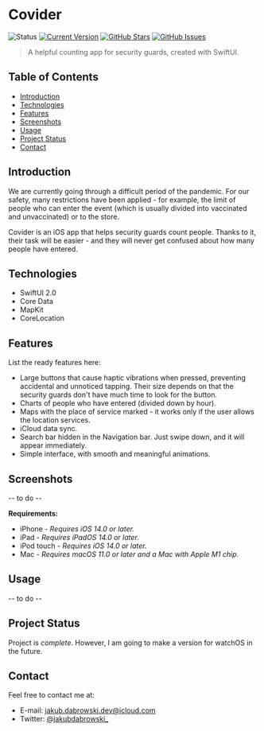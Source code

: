 # Covider
![Status](https://img.shields.io/static/v1?label=status&message=in_progress&color=red) [![Current Version](https://img.shields.io/badge/version-1.0-brightgreen.svg)](https://github.com/gph4ppy/covider) [![GitHub Stars](https://img.shields.io/github/stars/gph4ppy/covider.svg)](https://github.com/gph4ppy/Covider/stargazers) [![GitHub Issues](https://img.shields.io/github/issues/gph4ppy/covider.svg)](https://github.com/gph4ppy/covider/issues)

> A helpful counting app for security guards, created with SwiftUI.

## Table of Contents
* [Introduction](#introduction)
* [Technologies](#technologies)
* [Features](#features)
* [Screenshots](#screenshots)
* [Usage](#usage)
* [Project Status](#project-status)
* [Contact](#contact)

<!--- [Download](#download) << below screnshots --->

## Introduction
We are currently going through a difficult period of the pandemic. For our safety, many restrictions have been applied - for example, the limit of people who can enter the event (which is usually divided into vaccinated and unvaccinated) or to the store.

Covider is an iOS app that helps security guards count people. Thanks to it, their task will be easier - and they will never get confused about how many people have entered.

## Technologies
- SwiftUI 2.0
- Core Data
- MapKit
- CoreLocation

## Features
List the ready features here:
- Large buttons that cause haptic vibrations when pressed, preventing accidental and unnoticed tapping. Their size depends on that the security guards don't have much time to look for the button.
- Charts of people who have entered (divided down by hour).
- Maps with the place of service marked - it works only if the user allows the location services.
- iCloud data sync.
- Search bar hidden in the Navigation bar. Just swipe down, and it will appear immediately.
- Simple interface, with smooth and meaningful animations.

## Screenshots
-- to do -- 

<!---- TO DO
## Download
Covider is available for free on the AppStore - you can try it out yourself. To download it, click on the button below.

<p align="center">
  <a href="">
    <img alt="Download on the App Store" title="App Store" src="https://developer.apple.com/assets/elements/badges/download-on-the-app-store.svg" width="200">
  </a>
</p>
------>

**Requirements:**
- iPhone - _Requires iOS 14.0 or later._
- iPad - _Requires iPadOS 14.0 or later._
- iPod touch - _Requires iOS 14.0 or later._
- Mac - _Requires macOS 11.0 or later and a Mac with Apple M1 chip._

## Usage
-- to do --

## Project Status
Project is _complete_. However, I am going to make a version for watchOS in the future.

## Contact
Feel free to contact me at:
- E-mail: jakub.dabrowski.dev@icloud.com
- Twitter: [@jakubdabrowski_](https://twitter.com/jakubdabrowski_)
